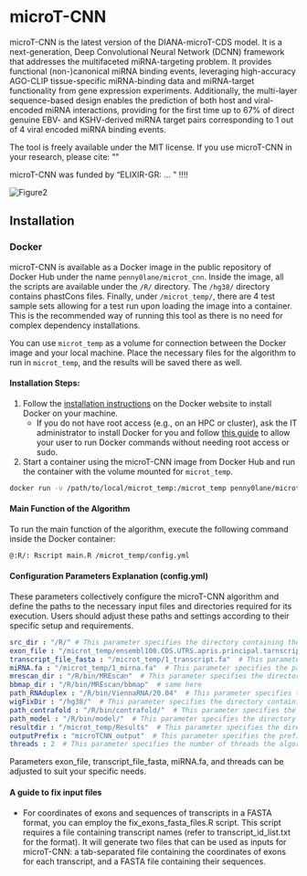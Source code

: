 # microT-CNN
microT-CNN is the latest version of the DIANA-microT-CDS model. It is a next-generation, Deep Convolutional Neural Network (DCNN) framework that addresses the multifaceted miRNA-targeting problem. It provides functional (non-)canonical miRNA binding events, leveraging high-accuracy AGO-CLIP tissue-specific miRNA-binding data and miRNA-target functionality from gene expression experiments. Additionally, the multi-layer sequence-based design enables the prediction of both host and viral-encoded miRNA interactions, providing for the first time up to 67%  of direct genuine EBV- and KSHV-derived miRNA target pairs corresponding to 1 out of 4 viral encoded miRNA binding events.

The tool is freely available under the MIT license. If you use microT-CNN in your research, please cite:
""

microT-CNN was funded by “ELIXIR-GR: ... " !!!!

![Figure2](https://github.com/zacharopoulou/microT-CNN/assets/44471936/a863ba3f-2d1c-49c4-8534-da6edbd8913f)

## Installation

### Docker

microT-CNN is available as a Docker image in the public repository of Docker Hub under the name `penny0lane/microt_cnn`. Inside the image, all the scripts are available under the `/R/` directory. The `/hg38/` directory contains phastCons files. Finally, under `/microt_temp/`, there are 4 test sample sets allowing for a test run upon loading the image into a container. This is the recommended way of running this tool as there is no need for complex dependency installations.

You can use `microt_temp` as a volume for connection between the Docker image and your local machine. Place the necessary files for the algorithm to run in `microt_temp`, and the results will be saved there as well.

#### Installation Steps:

1. Follow the [installation instructions](https://docs.docker.com/get-docker/) on the Docker website to install Docker on your machine.
   - If you do not have root access (e.g., on an HPC or cluster), ask the IT administrator to install Docker for you and follow [this guide](https://docs.docker.com/engine/install/linux-postinstall/#manage-docker-as-a-non-root-user) to allow your user to run Docker commands without needing root access or sudo.
2. Start a container using the microT-CNN image from Docker Hub and run the container with the volume mounted for `microt_temp`.
```bash
docker run -v /path/to/local/microt_temp:/microt_temp penny0lane/microt_cnn
```

#### Main Function of the Algorithm

To run the main function of the algorithm, execute the following command inside the Docker container:

```bash
@:R/: Rscript main.R /microt_temp/config.yml
```

#### Configuration Parameters Explanation (config.yml)

These parameters collectively configure the microT-CNN algorithm and define the paths to the necessary input files and directories required for its execution. Users should adjust these paths and settings according to their specific setup and requirements.
``` yaml
src_dir : "/R/" # This parameter specifies the directory containing the source code files needed for the algorithm to run. In this case, it's set to /R/
exon_file : "/microt_temp/ensembl100.CDS.UTRS.apris.principal.tarnscripts.tab"  # This parameter specifies the path to the file containing exon's coordinates information. It's expected that the user provides this file under the microt_temp folder, which connects with the Docker image.
transcript_file_fasta : "/microt_temp/1_transcript.fa"  # This parameter specifies the path to the FASTA file containing transcript sequences. Similarly to the exon_file, the user should provide this file under the microt_temp folder.
miRNA.fa : "/microt_temp/1_mirna.fa"  # This parameter specifies the path to the FASTA file containing miRNA sequences. As with the previous files, the user should provide this file under the microt_temp folder.
mrescan_dir : "/R/bin/MREscan"  # This parameter specifies the directory containing the BBMap binary files.
bbmap_dir : "/R/bin/MREscan/bbmap"  # same here
path_RNAduplex : "/R/bin/ViennaRNA/20.04"  # This parameter specifies the directory containing the ViennaRNA package, particularly the RNAduplex executable.
wigFixDir : "/hg38/"  # This parameter specifies the directory containing the wigFix tool. It contains the genome alignment data.
path_contrafold : "/R/bin/contrafold/"  # This parameter specifies the directory containing the Contrafold binary files.
path_model : "/R/bin/model/"  # This parameter specifies the directory containing the model files used by microT-CNN.
resultdir : "/microt_temp/Results"  # This parameter specifies the directory where the output of the algorithm will be saved. A folder will be created with this name, containing the algorithm's output, ready for the user to access and review. In this case, it's set to /microt_temp/Results.
outputPrefix : "microTCNN_output"  # This parameter specifies the prefix for the output files generated by the algorithm.
threads : 2  # This parameter specifies the number of threads the algorithm should utilize for parallel processing. In this case, it's set to 2, meaning the algorithm will use two threads.
```

Parameters exon_file, transcript_file_fasta, miRNA.fa, and threads can be adjusted to suit your specific needs.

#### A guide to fix input files

- For coordinates of exons and sequences of transcripts in a FASTA format, you can employ the fix_exons_fasta_files.R script. This script requires a file containing transcript names (refer to transcript_id_list.txt for the format). It will generate two files that can be used as inputs for microT-CNN: a tab-separated file containing the coordinates of exons for each transcript, and a FASTA file containing their sequences.



